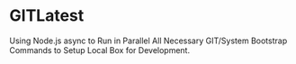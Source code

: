 GITLatest
=========

Using Node.js async to Run in Parallel All Necessary GIT/System Bootstrap Commands to Setup Local Box for Development. 
